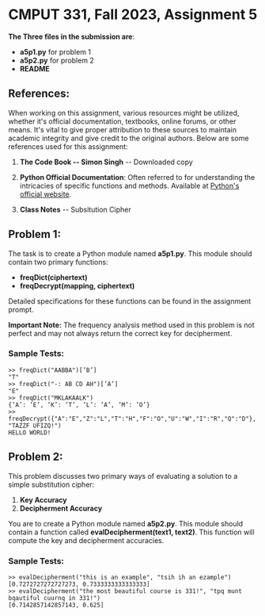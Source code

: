 # CMPUT 331, Fall 2023, Assignment 5

**The Three files in the submission are**:

- **a5p1.py** for problem 1
- **a5p2.py** for problem 2
- **README** 


## References:

When working on this assignment, various resources might be utilized, whether it's official documentation, textbooks, online forums, or other means. It's vital to give proper attribution to these sources to maintain academic integrity and give credit to the original authors. Below are some references used for this assignment:

1. **The Code Book -- Simon Singh** -- Downloaded copy
   
2. **Python Official Documentation**: Often referred to for understanding the intricacies of specific functions and methods. Available at [Python's official website](https://docs.python.org/3/).

3. **Class Notes** -- Subsitution Cipher




## Problem 1:

The task is to create a Python module named **a5p1.py**. This module should contain two primary functions:

- **freqDict(ciphertext)**
- **freqDecrypt(mapping, ciphertext)**

Detailed specifications for these functions can be found in the assignment prompt.

**Important Note:** The frequency analysis method used in this problem is not perfect and may not always return the correct key for decipherment.

### Sample Tests:

```
>> freqDict("AABBA")[’B’]
"T"
>> freqDict("-: AB CD AH")[’A’]
"E"
>> freqDict("MKLAKAALK")
{’A’: ’E’, ’K’: ’T’, ’L’: ’A’, ’M’: ’O’}
>> freqDecrypt({"A":"E","Z":"L","T":"H","F":"O","U":"W","I":"R","Q":"D"}, "TAZZF UFIZQ!")
HELLO WORLD!
```

## Problem 2:

This problem discusses two primary ways of evaluating a solution to a simple substitution cipher:

1. **Key Accuracy**
2. **Decipherment Accuracy**

You are to create a Python module named **a5p2.py**. This module should contain a function called **evalDecipherment(text1, text2)**. This function will compute the key and decipherment accuracies.

### Sample Tests:

```
>> evalDecipherment("this is an example", "tsih ih an ezample")
[0.7272727272727273, 0.7333333333333333]
>> evalDecipherment("the most beautiful course is 331!", "tpq munt bqautiful cuurnq in 331!")
[0.7142857142857143, 0.625]
```



